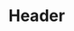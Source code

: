 <!-- TITLE: Invoke Ghast -->
<!-- SUBTITLE: Animates an undead servant from the remnants of the fallen.  Consumes white chalk when cast. -->

# Header